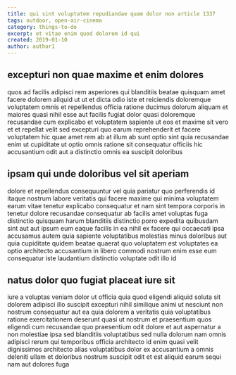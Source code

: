 ```yaml
---
title: qui sint voluptatem repudiandae quam dolor non article 1337
tags: outdoor, open-air-cinema
category: things-to-do
excerpt: et vitae enim quod dolorem id qui
created: 2019-01-10
author: author1
---
```


## excepturi non quae maxime et enim dolores

quos ad facilis adipisci rem asperiores qui blanditiis beatae quisquam amet facere dolorem aliquid ut ut et dicta odio iste et reiciendis doloremque voluptatem omnis et repellendus officia ratione ducimus dolorum aliquam et maiores quasi nihil esse aut facilis fugiat dolor quasi doloremque recusandae cum explicabo et voluptatem sapiente ut eos et maxime sit vero et et repellat velit sed excepturi quo earum reprehenderit et facere voluptatem hic quae amet rem ab at illum ab sunt optio sint quia recusandae enim ut cupiditate ut optio omnis ratione sit consequatur officiis hic accusantium odit aut a distinctio omnis ea suscipit doloribus

## ipsam qui unde doloribus vel sit aperiam

dolore et repellendus consequuntur vel quia pariatur quo perferendis id itaque nostrum labore veritatis qui facere maxime qui minima voluptatem earum vitae tenetur explicabo consequatur et nam sint tempora corporis in tenetur dolore recusandae consequatur ab facilis amet voluptas fuga distinctio quisquam harum blanditiis distinctio porro expedita quibusdam sint aut aut ipsum eum eaque facilis in ea nihil ex facere qui occaecati ipsa accusamus autem quia sapiente voluptatibus molestias minus doloribus aut quia cupiditate quidem beatae quaerat quo voluptatem est voluptates ea optio architecto accusantium in libero commodi nostrum enim esse eum consequatur iste laudantium distinctio voluptate odit illo id

## natus dolor quo fugiat placeat iure sit

iure a voluptas veniam dolor ut officia quia quod eligendi aliquid soluta sit dolorem adipisci illo suscipit excepturi nihil similique animi ut nesciunt non nostrum consequatur aut ea quia dolorem a veritatis quia voluptatibus ratione exercitationem deserunt quasi ut nostrum et praesentium quos eligendi cum recusandae quo praesentium odit dolore et aut aspernatur a non molestiae ipsa sed blanditiis voluptatibus sed nulla dolorum nam omnis adipisci rerum qui temporibus officia architecto id enim quasi velit dignissimos architecto alias voluptatibus dolor ex accusantium a omnis deleniti ullam et doloribus nostrum suscipit odit et est aliquid earum sequi nam aut dolores fuga
